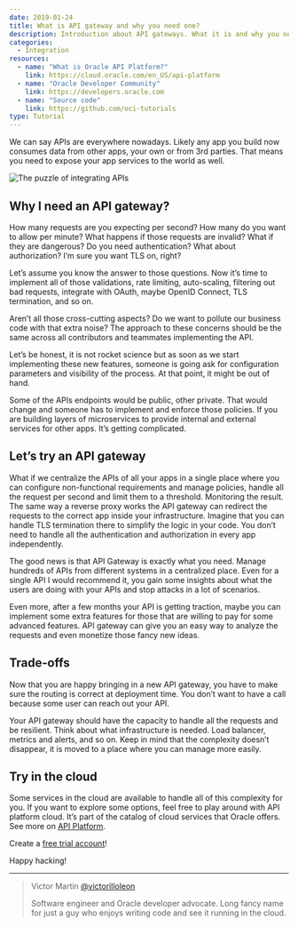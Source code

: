 ```yaml
---
date: 2019-01-24
title: What is API gateway and why you need one?
description: Introduction about API gateways. What it is and why you need one. 
categories:
  - Integration
resources:
  - name: "What is Oracle API Platform?"
    link: https://cloud.oracle.com/en_US/api-platform
  - name: "Oracle Developer Community"
    link: https://developers.oracle.com
  - name: "Source code"
    link: https://github.com/oci-tutorials
type: Tutorial
---
```


We can say APIs are everywhere nowadays. Likely any app you build now consumes data from other apps, your own or from 3rd parties. That means you need to expose your app services to the world as well.

![The puzzle of integrating APIs](https://images.unsplash.com/photo-1525857222756-37cdb4e87e36?ixlib=rb-1.2.1&ixid=eyJhcHBfaWQiOjEyMDd9&auto=format&fit=crop&w=2850&q=80)

## Why I need an API gateway?

How many requests are you expecting per second? How many do you want to allow per minute? What happens if those requests are invalid? What if they are dangerous? Do you need authentication? What about authorization? I’m sure you want TLS on, right?

Let’s assume you know the answer to those questions. Now it’s time to implement all of those validations, rate limiting, auto-scaling, filtering out bad requests, integrate with OAuth, maybe OpenID Connect, TLS termination, and so on.

Aren’t all those cross-cutting aspects? Do we want to pollute our business code with that extra noise? The approach to these concerns should be the same across all contributors and teammates implementing the API.

Let’s be honest, it is not rocket science but as soon as we start implementing these new features, someone is going ask for configuration parameters and visibility of the process. At that point, it might be out of hand.

Some of the APIs endpoints would be public, other private. That would change and someone has to implement and enforce those policies. If you are building layers of microservices to provide internal and external services for other apps. It’s getting complicated.

## Let’s try an API gateway

What if we centralize the APIs of all your apps in a single place where you can configure non-functional requirements and manage policies, handle all the request per second and limit them to a threshold. Monitoring the result. The same way a reverse proxy works the API gateway can redirect the requests to the correct app inside your infrastructure. Imagine that you can handle TLS termination there to simplify the logic in your code. You don’t need to handle all the authentication and authorization in every app independently.

The good news is that API Gateway is exactly what you need. Manage hundreds of APIs from different systems in a centralized place. Even for a single API I would recommend it, you gain some insights about what the users are doing with your APIs and stop attacks in a lot of scenarios.

Even more, after a few months your API is getting traction, maybe you can implement some extra features for those that are willing to pay for some advanced features. API gateway can give you an easy way to analyze the requests and even monetize those fancy new ideas.

## Trade-offs

Now that you are happy bringing in a new API gateway, you have to make sure the routing is correct at deployment time. You don’t want to have a call because some user can reach out your API.

Your API gateway should have the capacity to handle all the requests and be resilient. Think about what infrastructure is needed. Load balancer, metrics and alerts, and so on. Keep in mind that the complexity doesn’t disappear, it is moved to a place where you can manage more easily.

## Try in the cloud

Some services in the cloud are available to handle all of this complexity for you. If you want to explore some options, feel free to play around with API platform cloud. It’s part of the catalog of cloud services that Oracle offers. See more on [API Platform](https://cloud.oracle.com/en_US/api-platform).

Create a [free trial account](https://cloud.oracle.com/tryit)!

Happy hacking!

***

> Victor Martin [@victorilloleon](https://twitter.com/victorilloleon)
>
> Software engineer and Oracle developer advocate.
> Long fancy name for just a guy who enjoys writing code and see it running in the cloud.

